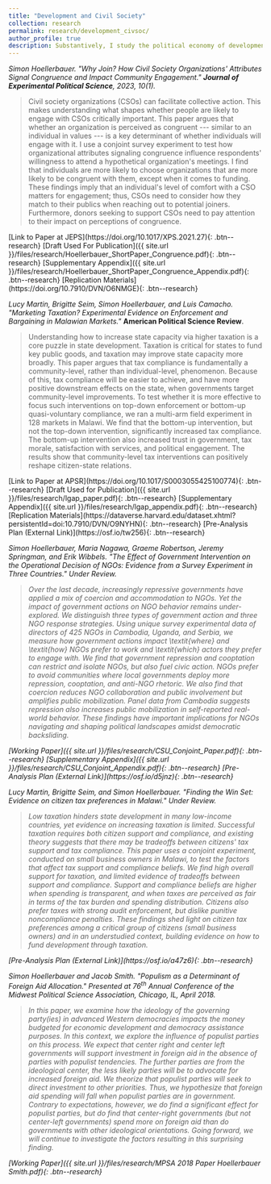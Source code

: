 ```yaml
---
title: "Development and Civil Society"
collection: research
permalink: research/development_civsoc/
author_profile: true
description: Substantively, I study the political economy of development. I am particularly interested in the role that civil society organizations such as NGOs and grassroots organizations play in development and how development support from donors - both private and from other states - affects civil society organizations and civil societies in recipient countries. I use survey experiments, field experiments, and other innovative causal inference methods in these projects.
---
```


<i>Simon Hoellerbauer. "Why Join? How Civil Society Organizations' Attributes Signal Congruence and Impact Community Engagement." **Journal of Experimental Political Science**, 2023, 10(1).</i>
<blockquote>	Civil society organizations (CSOs) can facilitate collective action. This makes understanding what shapes whether people are likely to engage with CSOs critically important. This paper argues that whether an organization is perceived as congruent --- similar to an individual in values --- is a key determinant of whether individuals will engage with it. I use a conjoint survey experiment to test how organizational attributes signaling congruence influence respondents' willingness to attend a hypothetical organization's meetings. I find that individuals are more likely to choose organizations that are more likely to be congruent with them, except when it comes to funding. These findings imply that an individual's level of comfort with a CSO matters for engagement; thus, CSOs need to consider how they match to their publics when reaching out to potential joiners. Furthermore, donors seeking to support CSOs need to pay attention to their impact on perceptions of congruence.  </blockquote>  
[Link to Paper at JEPS](https://doi.org/10.1017/XPS.2021.27){: .btn--research} [Draft Used For Publication]({{ site.url }}/files/research/Hoellerbauer_ShortPaper_Congruence.pdf){: .btn--research} [Supplementary Appendix]({{ site.url }}/files/research/Hoellerbauer_ShortPaper_Congruence_Appendix.pdf){: .btn--research} [Replication Materials](https://doi.org/10.7910/DVN/O6NMGE){: .btn--research}

<i>Lucy Martin, Brigitte Seim, Simon Hoellerbauer, and Luis Camacho. "Marketing Taxation? Experimental Evidence on Enforcement and Bargaining in Malawian Markets."</i> **American Political Science Review**.
<blockquote> Understanding how to increase state capacity via higher taxation is a core puzzle in state development. Taxation is critical for states to fund key public goods, and taxation may improve state capacity more broadly. This paper argues that tax compliance is fundamentally a community-level, rather than individual-level, phenomenon. Because of this, tax compliance will be easier to achieve, and have more positive downstream effects on the state, when governments target community-level improvements. To test whether it is more effective to focus such interventions on top-down enforcement or bottom-up quasi-voluntary compliance, we ran a multi-arm field experiment in 128 markets in Malawi. We find that the bottom-up intervention, but not the top-down intervention, significantly increased tax compliance. The bottom-up intervention also increased trust in government, tax morale, satisfaction with services, and political engagement. The results show that community-level tax interventions can positively reshape citizen-state relations. </blockquote>
[Link to Paper at APSR](https://doi.org/10.1017/S0003055425100774){: .btn--research}
[Draft Used for Publication]({{ site.url }}/files/research/lgap_paper.pdf){: .btn--research}
[Supplementary Appendix]({{ site.url }}/files/research/lgap_appendix.pdf){: .btn--research}
[Replication Materials](https://dataverse.harvard.edu/dataset.xhtml?persistentId=doi:10.7910/DVN/O9NYHN){: .btn--research}
[Pre-Analysis Plan (External Link)](https://osf.io/tw256){: .btn--research}

<i> Simon Hoellerbauer, Maria Nagawa, Graeme Robertson, Jeremy Springman, and Erik Wibbels. "The Effect of Government Intervention on the Operational Decision of NGOs: Evidence from a Survey Experiment in Three Countries." <i/> Under Review.
<blockquote> Over the last decade, increasingly repressive governments have applied a mix of coercion and accommodation to NGOs. Yet the impact of government actions on NGO behavior remains under-explored. We distinguish three types of government action and three NGO response strategies. Using unique survey experimental data of directors of 425 NGOs in Cambodia, Uganda, and Serbia, we measure how government actions impact \textit{where} and \textit{how} NGOs prefer to work and \textit{which} actors they prefer to engage with. We find that government repression and cooptation can restrict and isolate NGOs, but also fuel civic action. NGOs prefer to avoid communities where local governments deploy more repression, cooptation, and anti-NGO rhetoric. We also find that coercion reduces NGO collaboration and public involvement but amplifies public mobilization. Panel data from Cambodia suggests repression also increases public mobilization in self-reported real-world behavior. These findings have important implications for NGOs navigating and shaping political landscapes amidst democratic backsliding.  </blockquote>
[Working Paper]({{ site.url }}/files/research/CSU_Conjoint_Paper.pdf){: .btn--research}
[Supplementary Appendix]({{ site.url }}/files/research/CSU_Conjoint_Appendix.pdf){: .btn--research}
[Pre-Analysis Plan (External Link)](https://osf.io/d5jnz){: .btn--research}

<i>Lucy Martin, Brigitte Seim, and Simon Hoellerbauer. "Finding the Win Set: Evidence on citizen tax preferences in Malawi."</i> Under Review.
<blockquote> Low taxation hinders state development in many low-income countries, yet evidence on increasing taxation is limited. Successful taxation requires both citizen support and compliance, and existing theory suggests that there may be tradeoffs between citizens' tax support and tax compliance. This paper uses a conjoint experiment, conducted on small business owners in Malawi, to test the factors that affect tax support and compliance beliefs. We find high overall support for taxation, and limited evidence of tradeoffs between support and compliance. Support and compliance beliefs are higher when spending is transparent, and when taxes are perceived as fair in terms of the tax burden and spending distribution. Citizens also prefer taxes with strong audit enforcement, but dislike punitive noncompliance penalties. These findings shed light on citizen tax preferences among a critical group of citizens (small business owners) and in an understudied context, building evidence on how to fund development through taxation. </blockquote>
[Pre-Analysis Plan (External Link)](https://osf.io/a47z6){: .btn--research}

<i>Simon Hoellerbauer and Jacob Smith. "Populism as a Determinant of Foreign Aid Allocation." Presented at 76<sup>th</sup> Annual Conference of the Midwest Political Science Association, Chicago, IL, April 2018. </i>
<blockquote> In this paper, we examine how the ideology of the governing party(ies) in advanced Western democracies impacts the money budgeted for economic development and democracy assistance purposes. In this context, we explore the influence of populist parties on this process. We expect that center right and center left governments will support investment in foreign aid in the absence of parties with populist tendencies. The further parties are from the ideological center, the less likely parties will be to advocate for increased foreign aid. We theorize that populist parties will seek to direct investment to other priorities. Thus, we hypothesize that foreign aid spending will fall when populist parties are in government. Contrary to expectations, however, we do find a significant effect for populist parties, but do find that center-right governments (but not center-left governments) spend more on foreign aid than do governments with other ideological orientations. Going forward, we will continue to investigate the factors resulting in this surprising finding. </blockquote>
[Working Paper]({{ site.url }}/files/research/MPSA 2018 Paper Hoellerbauer Smith.pdf){: .btn--research}
